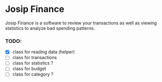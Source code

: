 # Josip Finance

Josip Finance is a software to review your transactions as well as viewing statistics to analyze bad spending patterns.

### TODO:

- [x] class for reading data (helper)
- [ ] class for transactions
- [ ] class for statistics ?
- [ ] class for budget
- [ ] class for category ?
